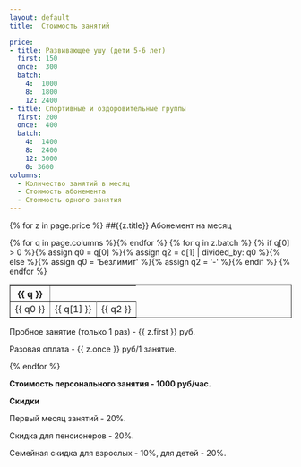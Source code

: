```yaml
---
layout: default
title:  Стоимость занятий

price:
- title: Развивающее ушу (дети 5-6 лет)
  first: 150
  once:  300
  batch:
    4:  1000
    8:  1800
    12: 2400
- title: Спортивные и оздоровительные группы
  first: 200
  once:  400
  batch:
    4:  1400
    8:  2400
    12: 3000
    0: 3600
columns:
  - Количество занятий в месяц
  - Стоимость абонемента
  - Стоимость одного занятия
---
```

{% for z in page.price %}
##{{z.title}}
Абонемент на месяц

<table border>
  <tr>
    {% for q in page.columns %}<th>{{ q }}</th>{% endfor %}
  </tr>
  {% for q in z.batch %}
  <tr align='right'>{% if q[0] > 0 %}{% assign q0 = q[0] %}{% assign q2 = q[1] | divided_by: q0 %}{% else %}{% assign q0 = 'Безлимит' %}{% assign q2 = '-' %}{% endif %}
    <td>{{ q0 }}</td>
    <td>{{ q[1] }}</td>
    <td>{{ q2 }}</td>
  </tr>
  {% endfor %}
</table>

Пробное занятие (только 1 раз) - {{ z.first }} руб.

Разовая оплата - {{ z.once }} руб/1 занятие.

{% endfor %}

**Стоимость персонального занятия - 1000 руб/час.**

**Скидки**

Первый месяц занятий - 20%.

Скидка для пенсионеров - 20%.

Семейная скидка для взрослых - 10%, для детей - 20%.
